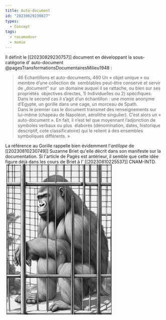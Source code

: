 ```yaml
---
title: Auto-document
id: "20230829230827"
types:
  - Concept
tags:
  - rocamadour
  - momie
---
```


Il définit le [[20230829230757]] document en développant la sous-catégorie d' auto-document @pagesTransformationsDocumentairesMilieu1948  :
>46 Echantillons et auto-documents,
460 Un « objet unique » ou membre d’une collection de  semblables peut-être conservé et servir de „document” sur  un domaine auquel il se rattache, ou bien sur ses propriétés  objectives directes, 1) Individuelles ou 2) spécifiques. Dans le second cas il s’agit d’un échantillon : une momie anonyme d’Egypte, un gorille dans une cage, un morceau de Spath.  
Dans le premier cas le document transmet des renseignements sur lui-même (chapeau de Napoléon, aérolithe singulier). C’est alors un « auto-document ». En fait, il n’est tel que moyennant l’adjonction de symboles verbaux ou plus  élaborés (dénomination, dates, historique descriptif, cote classificatoire) qui le relient à des ensembles symboliques différents. »

La référence au Gorille rappelle bien évidemment l'*antilope* de  [[20230810230749]] Suzanne Briet qu'elle décrit dans son manifeste sur la documentation. Si l'article de Pagès est antérieur, il semble que cette idée figure déjà dans les cours de Briet à l' [[20230810225537]] CNAM-INTD.
![Le Gorille en cage est un document](./gorille2.jpg)